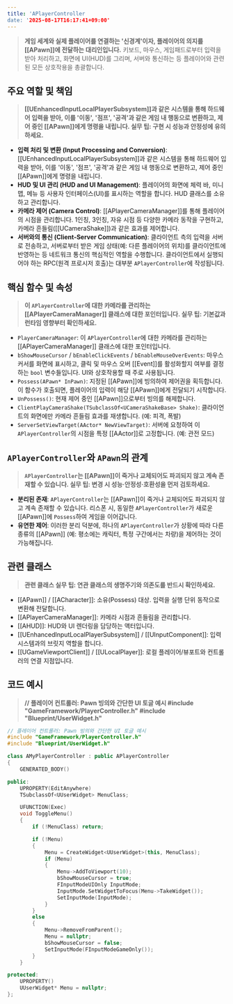 ```yaml
---
title: 'APlayerController
date: '2025-08-17T16:17:41+09:00'
---
```




> **게임 세계와 실제 플레이어를 연결하는 '신경계'이자, 플레이어의 의지를 [[APawn]]에 전달하는 대리인입니다.** 키보드, 마우스, 게임패드로부터 입력을 받아 처리하고, 화면에 UI(HUD)를 그리며, 서버와 통신하는 등 플레이어와 관련된 모든 상호작용을 총괄합니다.

## 주요 역할 및 책임
> **[[UEnhancedInputLocalPlayerSubsystem]]과 같은 시스템을 통해 하드웨어 입력을 받아, 이를 '이동', '점프', '공격'과 같은 게임 내 행동으로 변환하고, 제어 중인 [[APawn]]에게 명령을 내립니다. 실무 팁: 구현 시 성능과 안정성에 유의하세요.**
* **입력 처리 및 변환 (Input Processing and Conversion)**:
	[[UEnhancedInputLocalPlayerSubsystem]]과 같은 시스템을 통해 하드웨어 입력을 받아, 이를 '이동', '점프', '공격'과 같은 게임 내 행동으로 변환하고, 제어 중인 [[APawn]]에게 명령을 내립니다.
* **HUD 및 UI 관리 (HUD and UI Management)**:
	플레이어의 화면에 체력 바, 미니맵, 메뉴 등 사용자 인터페이스(UI)를 표시하는 역할을 합니다. HUD 클래스를 소유하고 관리합니다.
* **카메라 제어 (Camera Control)**:
	[[APlayerCameraManager]]를 통해 플레이어의 시점을 관리합니다. 1인칭, 3인칭, 자유 시점 등 다양한 카메라 동작을 구현하고, 카메라 흔들림([[UCameraShake]])과 같은 효과를 제어합니다.
* **서버와의 통신 (Client-Server Communication)**:
	클라이언트 측의 입력을 서버로 전송하고, 서버로부터 받은 게임 상태(예: 다른 플레이어의 위치)를 클라이언트에 반영하는 등 네트워크 통신의 핵심적인 역할을 수행합니다. 클라이언트에서 실행되어야 하는 RPC(원격 프로시저 호출)는 대부분 `APlayerController`에 작성됩니다.

## 핵심 함수 및 속성
> **이 `APlayerController`에 대한 카메라를 관리하는 [[APlayerCameraManager]] 클래스에 대한 포인터입니다. 실무 팁: 기본값과 런타임 영향부터 확인하세요.**
* `PlayerCameraManager`:
	이 `APlayerController`에 대한 카메라를 관리하는 [[APlayerCameraManager]] 클래스에 대한 포인터입니다.
* `bShowMouseCursor` / `bEnableClickEvents` / `bEnableMouseOverEvents`:
	마우스 커서를 화면에 표시하고, 클릭 및 마우스 오버 [[Event]]를 활성화할지 여부를 결정하는 `bool` 변수들입니다. UI와 상호작용할 때 주로 사용됩니다.
* `Possess(APawn* InPawn)`:
	지정된 [[APawn]]에 빙의하여 제어권을 획득합니다. 이 함수가 호출되면, 플레이어의 입력이 해당 [[APawn]]에게 전달되기 시작합니다.
* `UnPossess()`:
	현재 제어 중인 [[APawn]]으로부터 빙의를 해제합니다.
* `ClientPlayCameraShake(TSubclassOf<UCameraShakeBase> Shake)`:
	클라이언트의 화면에만 카메라 흔들림 효과를 재생합니다. (예: 피격, 폭발)
* `ServerSetViewTarget(AActor* NewViewTarget)`:
	서버에 요청하여 이 `APlayerController`의 시점을 특정 [[AActor]]로 고정합니다. (예: 관전 모드)

## `APlayerController`와 `APawn`의 관계
> **`APlayerController`는 [[APawn]]이 죽거나 교체되어도 파괴되지 않고 계속 존재할 수 있습니다. 실무 팁: 변경 시 성능·안정성·호환성을 먼저 검토하세요.**
* **분리된 존재**:
	`APlayerController`는 [[APawn]]이 죽거나 교체되어도 파괴되지 않고 계속 존재할 수 있습니다. 리스폰 시, 동일한 `APlayerController`가 새로운 [[APawn]]에 `Possess`하여 게임을 이어갑니다.
* **유연한 제어**:
	이러한 분리 덕분에, 하나의 `APlayerController`가 상황에 따라 다른 종류의 [[APawn]] (예: 평소에는 캐릭터, 특정 구간에서는 차량)을 제어하는 것이 가능해집니다.

## 관련 클래스
> **관련 클래스 실무 팁: 연관 클래스의 생명주기와 의존도를 반드시 확인하세요.**
* [[APawn]] / [[ACharacter]]:
	소유(Possess) 대상. 입력을 실행 단위 동작으로 변환해 전달합니다.
* [[APlayerCameraManager]]:
	카메라 시점과 흔들림을 관리합니다.
* [[AHUD]]:
	HUD와 UI 렌더링을 담당하는 액터입니다.
* [[UEnhancedInputLocalPlayerSubsystem]] / [[UInputComponent]]:
	입력 시스템과의 브릿지 역할을 합니다.
* [[UGameViewportClient]] / [[ULocalPlayer]]:
	로컬 플레이어/뷰포트와 컨트롤러의 연결 지점입니다.

## 코드 예시
> **// 플레이어 컨트롤러: Pawn 빙의와 간단한 UI 토글 예시 #include "GameFramework/PlayerController.h" #include "Blueprint/UserWidget.h"**
```cpp
// 플레이어 컨트롤러: Pawn 빙의와 간단한 UI 토글 예시
#include "GameFramework/PlayerController.h"
#include "Blueprint/UserWidget.h"

class AMyPlayerController : public APlayerController
{
	GENERATED_BODY()

public:
	UPROPERTY(EditAnywhere)
	TSubclassOf<UUserWidget> MenuClass;

	UFUNCTION(Exec)
	void ToggleMenu()
	{
		if (!MenuClass) return;

		if (!Menu)
		{
			Menu = CreateWidget<UUserWidget>(this, MenuClass);
			if (Menu)
			{
				Menu->AddToViewport(10);
				bShowMouseCursor = true;
				FInputModeUIOnly InputMode;
				InputMode.SetWidgetToFocus(Menu->TakeWidget());
				SetInputMode(InputMode);
			}
		}
		else
		{
			Menu->RemoveFromParent();
			Menu = nullptr;
			bShowMouseCursor = false;
			SetInputMode(FInputModeGameOnly());
		}
	}

protected:
	UPROPERTY()
	UUserWidget* Menu = nullptr;
};
```

